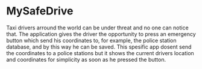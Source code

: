 # MySafeDrive


Taxi drivers arround the world can be under threat and no one can notice that. 
The application gives the driver the opportunity to press an emergency button which send his coordinates to, for example, the police station database, and by this way he can be saved. 
This spesific app dosent send the coordinates to a police stations but it shows the current drivers location and coordinates for simplicity as soon as he pressed the button.
